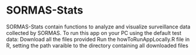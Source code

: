 # SORMAS-Stats
SORMAS-Stats contain functions to analyze and visualize surveillance data collected by SORMAS.
To run this app on your PC using the default test data:
Download all the files provided
Run the howToRunAppLocally.R file in R, setting the path varaible to the directory containing all downloaded files

